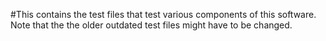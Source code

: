 #This contains the test files that test various components of this software. Note that the the older outdated test files might have to be changed.
